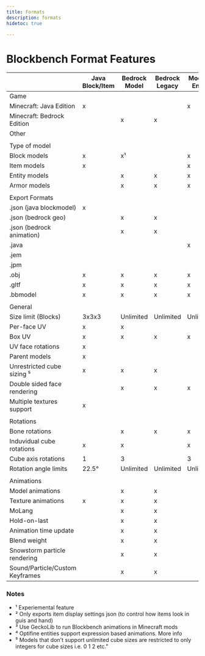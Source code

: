 ```yaml
---
title: Formats
description: formats
hidetoc: true

---
```


# Blockbench Format Features

| |Java Block/Item|Bedrock Model|Bedrock Legacy|Modded Entity|OptiFine Entity|OptiFine Part|Generic Model|GeckoLib Model
|---|---|---|---|---|---|---|---|---
|Game|
Minecraft: Java Edition|x| | |x|x|x| |x³
Minecraft: Bedrock Edition| |x|x| | | | |
Other| | | | | | |x|
| | | | | | | |
Type of model| | | | | | | |
Block models|x|x¹| |x| | | |x²
Item models|x| | |x| | | |x
Entity models| |x|x|x|x| | |x
Armor models| |x|x|x| | | |x
| | | | | | | |
Export Formats| | | | | | | |
.json (java blockmodel)|x| | | | | | |x
.json (bedrock geo)| |x|x| | | | |x
.json (bedrock animation)| |x|x| | | |x|x
.java| | | |x| | | |
.jem| | | | |x| | |
.jpm| | | | | |x| |
.obj|x|x|x|x|x|x|x|x
.gltf|x|x|x|x|x|x|x|x
.bbmodel|x|x|x|x|x|x|x|x
| | | | | | | |
General| | | | | | | |
Size limit (Blocks)|3x3x3|Unlimited|Unlimited|Unlimited|Unlimited|Unlimited|Unlimited|Unlimited
Per-face UV|x|x| | |x|x|x|x
Box UV|x|x|x|x|x|x|x|x
UV face rotations|x| | | | | |x|
Parent models|x| | | | | | |
Unrestricted cube sizing ⁵|x|x|x| | |x|x|x
Double sided face rendering| |x|x|x|x|x|x|x
Multiple textures support|x| | | | | |x|
| | | | | | | |
Rotations| | | | | | | |
Bone rotations| |x|x|x|x|x|x|x
Induvidual cube rotations|x|x| |x| |x|x|x
Cube axis rotations|1|3| |3| |3|3|3
Rotation angle limits|22.5°|Unlimited|Unlimited|Unlimited|Unlimited|Unlimited|Unlimited|Unlimited
| | | | | | | |
Animations| | | | | | | |
Model animations| |x|x| |x⁴| |x|x
Texture animations|x|x|x| | | | |
MoLang| |x|x| | | |x|x
Hold-on-last| |x|x| | | |x|
Animation time update| |x|x| | | |x|
Blend weight| |x|x| | | |x|
Snowstorm particle rendering| |x|x| | | | |x
Sound/Particle/Custom Keyframes| |x|x| | | |x|x

### Notes
- ¹ Experiemental feature
- ² Only exports item display settings json (to control how items look in guis and hand)
- ³ Use GeckoLib to run Blockbench animations in Minecraft mods
- ⁴ Optifine entities support expression based animations. More info 
- ⁵ Models that don't support unlimited cube sizes are restricted to only integers for cube sizes i.e. 0 1 2 etc."


</template>